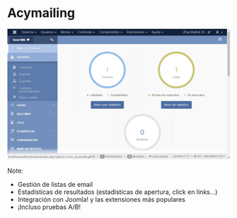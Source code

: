 # Acymailing
<img class="fragment  current-visible" src="/images/acymailing.png"/>


Note:
- Gestión de listas de email
- Estadísticas de resultados (estadísticas de apertura, click en links...)
- Integración con Joomla! y las extensiones más populares
- ¡Incluso pruebas A/B!
